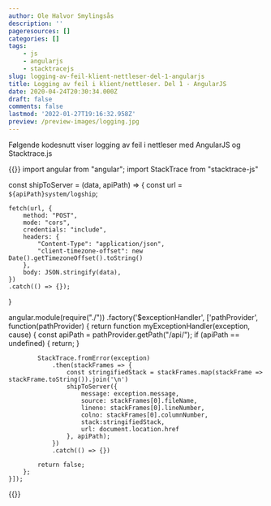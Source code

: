 ```yaml
---
author: Ole Halvor Smylingsås
description: ''
pageresources: []
categories: []
tags:
    - js
    - angularjs
    - stacktracejs
slug: logging-av-feil-klient-nettleser-del-1-angularjs
title: Logging av feil i klient/nettleser. Del 1 - AngularJS
date: 2020-04-24T20:30:34.000Z
draft: false
comments: false
lastmod: '2022-01-27T19:16:32.958Z'
preview: /preview-images/logging.jpg
---
```


Følgende kodesnutt viser logging av feil i nettleser med AngularJS og Stacktrace.js
<!--more-->

{{<highlight js>}}
import angular from "angular";
import StackTrace from "stacktrace-js"


const shipToServer = (data, apiPath) => {
    const url = `${apiPath}system/logship`;

    fetch(url, {
        method: "POST",
        mode: "cors",
        credentials: "include",
        headers: {
            "Content-Type": "application/json",
            "client-timezone-offset": new Date().getTimezoneOffset().toString()
        },
        body: JSON.stringify(data),
    })
    .catch(() => {});
}


angular.module(require("./"))
    .factory('$exceptionHandler', ['pathProvider', function(pathProvider) {
        return function myExceptionHandler(exception, cause) {
            const apiPath = pathProvider.getPath("/api/");
            if (apiPath == undefined) {
                return;
            }
            
            StackTrace.fromError(exception)
                .then(stackFrames => {
                    const stringifiedStack = stackFrames.map(stackFrame => stackFrame.toString()).join('\n')
                    shipToServer({ 
                        message: exception.message, 
                        source: stackFrames[0].fileName, 
                        lineno: stackFrames[0].lineNumber, 
                        colno: stackFrames[0].columnNumber, 
                        stack:stringifiedStack, 
                        url: document.location.href 
                    }, apiPath); 
                })
                .catch(() => {})

            return false;
        };
    }]);

{{</highlight>}}

